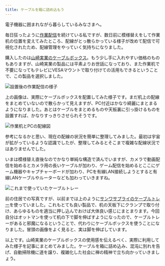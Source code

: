 ```yaml
---
title: ケーブルを箱に詰め込もう
---
```

電子機器に囲まれながら暮らしているみなさまへ。

毎日狂ったように[作業配信](https://www.youtube.com/c/r7kamura)を続けている私ですが、数日前に模様替えをして作業机の位置を変えてみたところ、配線がとっ散らかっている様子が改めて配信で可視化されたため、配線管理をやっていく気持ちになりました。

購入したのは[山崎実業のケーブルボックス](https://www.amazon.co.jp/dp/B0846DPNPP)。もう少し手に入れやすい価格のものもありますが、山崎実業の製品には平素よりお世話になっており、また作業机で不要になってもテレビにVESAマウントで取り付けての活用もできるということで、この製品を選択しました。

![](https://lh3.googleusercontent.com/docs/AG8NV2aOG_MvMwaiGZw4aaYi2AwWrLQ5uvFm_WwMrpzjka3Fs7_8fwlkuW9TR_qcWDX6-etoloONDO0IQ0ucgaHmdgxthZPpH2UyE7V3eQrmL-oV4k8hk7gl8tWygXdB0eLfFhv-gDhIXVZ2nRPLWR-S0LJMYhjkhk8KNM7FOS_hRnBFCRXSixvM46kT4IhOrGAPoi_jj99lqJK5bafqPAuuJ7LdM5F3HX_gDzaEg6MmAThKfZkwuG7ysHfmN_zJuJ9Z8jk1lTxz7s9gT5DGpjjn2DvTk8NUMGtlmqc10QOa1LssEE9QqXQ-f5hIRf5gJ8FVSymKGj1HQETkIvsuJEFKIbW3QT5-emZ1iGBemFfPDtdpb0BocnBudVB88OLWwRJcN9sDQHCfVjvmeSUlYhzpa0D3caZiJYtev2nrXsXK64nZUbn3LfOX09RglGzsug4VKp16U6oOeeDDvKF-u0XKEm0NMkzETH0cOmioLbaou_y0-mYCIQ3_xVMDURkmHAmGAI9vgU2Fnl3eqaSSeaV9ShZtXwTjz319Nq2ELs-sEf_-iGcf0l1Z8bzQhvxFvNBsgDKAH3QTUhUah6EfEXJJzwKLHA2We1NY0_uwp-RB2qxCF-FvsZ-rfW2tjSqShhVDsTpn63QCr_LSmfau-hm8jNwODsyuCjuhxc5RkdFq0lyD_P8FOxF53r92icVte_1ke4Wyh0Ej-dITrLZ18V0YqBw-U80lKWvkmGjuvCcsZzcQ6RYFAJX-Q_rcvN-NPkhTap7QYulztWfyIGO-x70CG7qQHIVRh9ziQEKVVt-FwshXEGB940uDJiTbcoqT0AOXA4gcOC8BNcM2wq5INZaHfacO9qfV2yYJiL_SqP8G56cHmsJF6_h1s8nec9O1WdzwGXM-O83tfZJ5_lVvIvk4H0e1ndxISyo9RVh7yzHSRMuRlIsRWmdnKGs4HQnqKLf4Rmv9hQdh4_gKobMi2sqW3CCpIj4kcyqw6BHjg-PjBM7yovc8dwoJsoOu-tnHjFR8RuxW4mowViqSzWslJhHeUiMD4zzMWPfL8eYg3RGZgVWlfKlYgjYsAX3GfNPa17kiVK4qnEeZyZ4NVtnY63Pfg7vvAHm9hCle5yTae37QcobySwfhoJV6xigS5eY2yku6FqZCPDhAniDluoctFL3Y-os9NkOzy7jcG6dj-RaVdqWnx7XHTNv5T9_wta0bKzCGYLcmfxuueezOi1ILUJ6K3EP9x5qAZG9YWMGOr8ALDsBVbsie "設置後の作業配信の様子")

上の画像は、実際にケーブルボックスを配置してみた様子です。まだ机上の配線をまとめていないので散らかって見えますが、PC付近はかなり綺麗にまとまるようになりました。あとはケーブルをまとめるものや天板裏に引っ掛けるものを設置すれば、かなりすっきりさせられそうです。

![](https://lh3.googleusercontent.com/docs/AG8NV2adc3vnN0w8l_TsbzVFhF16DG2XSH_xoD86aKd_ovJY-RC0csSZkXzE0tdxwsdMKMbJu-STPOSwxy2bMeekX3mJJ7_h4XNm41pR_ZO6u5Gv77G143A2qrHZOXWNRUS8sdRA4lxy5ModNquFDpcj-MRXyOCXATOP8TiWkyZyOJ_SnkrtgalcvJPD67ylIt4dClreX3f12C1zL81FgTqb1FLe3FwXgl64sMnyirxftyNiF51SONiO1XEi7jNK_D0UTD7j_Xua4gQHsHgc3tJvdJL10dbXhLNw5T12wKaVzLPMDYQw6HfmbFQ1GQVvLyRNpYxEKFEcPEvIfkdQRjxegCR81TpQdNKzMpr8hTit5zaw40oLcj1PIBw_cYKmpgUs92w-pBiMPvkytWaW6hbNYNojG7xuuFiGm3nvdIhWZeBAp6WfNo0B4YdWufn42wJWRianIyeamJNNuYlWhr3ixay1jOfNKU8p9YEN4reUqub-X5idC1yp8KGMM3qMhOBhGaJ5iPBY1q6GsZmuxHgdzKh0zsQbXLsGp6taMXc0M3pyOnkeqTEN5MGGII52_oTaSLBGqWBaxIA4QeNRZTHDBmCG7wY0L0Sc300ZBVC2sEz69evF9ECMXnM5l-qisuAYCMafzo7UlcZYfFAHgSYK-LDY5DjWLtFnEzqESrnM7luQpj005urSJo3DD6-kX8U6KFddelZoMuDBZWE-9k2WDI4M9zGIKR0tvYs8fcFDHC_Sc1fkTfoSSZo4WR7qTmlxBAf59YwPfxQnKKuiDSKBCrxz_46IKxRHBjCwq0Aijg1VzBPacXNq1u5DCabnzvmKqQaXzdS4jk0h_HGRO0tTOfPVL-u2dTeYbamzWYQefsKBew3_JGzUlXyHskhqP0Y8dkE04AT9TMk8JMP1gKH3mxv1HYFP8FTxIR4Pv8bASDqp9lfnCZzMHALQp1iiNUK_ninM7AM1Xugkrlk5QyqHY89s67dhg9GmuY9lea6bf9vga2MEqUsAjN7cWA6_PFHITjcFyJVkkueDSt0p00w0_pTM5xYZtaLTeeBXK9FOwen6mQs2t1MplJrhYObuzdpNgsj1dq6bEuvp1__fE9bpUX1uPQHSMNkRItF-luXrNxqRPab-fIOLmdU19L3T1vcKRZiU7rioL959FOKmLEWJvsQQHeHMY_M9MaQOPix6toF1c62t4eYKZSpQmftIa_o4ifuQy6FdOYZsDUcb8J0ukSur50Cic7X0SDNvcAOKIjzOe-ob "作業机とPCの配線図")

参考になるかと思い、現在の配線の状況を簡単に整理してみました。最初は宇宙が拡がっているような認識でしたが、整理してみるとそこまで複雑な配線状況ではありませんでした。

いまは模様替え直後なのでかなり単純な構造で済んでいますが、カメラで動画配信を始めるとカメラ用の長いケーブルが加わり、ゲーム配信を始めるとここにゲーム機器やキャプチャーボードが加わり、PCを有線LAN接続しようとすると有線LANケーブルやルーターなども加わっていきますね。

![](https://lh3.googleusercontent.com/docs/AG8NV2aPvOBE3wtKSgewKiirecmicYrdQsOY1sjR-MBTADZGEyPc0ekbujFZNsegJf8oqRaS_3KKYVFrCkHOF819M5MRKzZ7iFAC6fzbgePhZ65zCgoNiAujBd0U20XHpsDvjhLV-KX728OlPF-cB6J3FA3PT6yi8KzLQ-zT8kA2CPTO-OsEU5X6ZEMZZypJkPThiTMbbQBs0x4Ewr8jL9D7JtrKw-cLZAAlApybFEmPuQ0Gcg7JkbVm4u8A4pzGBq7g_EY8p-RLmy_hDMqbqtXZxQjueGoylUApzf1R6YSXMTP4ssAm8KFbUGmtaCTM1x70KjxxV4vOY_96dkCjAJf2wgtFoq2Q6K_iYEvZk-5HC3bBE9omOigzpJAnspUPV84XJ928FQ5nIvQ1fA7S7QM90z6seOCBnAKGKyVlH1_e4A7lorI_eSSJnhbIzi7tRL8lmWBSQSkftFqCD45H_Bl4DzjIapif1Wvu-xma7eappaok63bhRe0lPIYn8ZFTaNIqhhTsGy8vCJr0sRhsQfzu0N5sv3N8dzZQJjAXOkYZXZ8kQUWVwGNTve7HVPTjIr1dxEuyKqjOoJZn6vmauLOuKDR52ehLrCzjcVZyvS2BDpby9NYQli6saGUijZuGL-Q6EV0EwdTxdwMddaGxLnG8cX8VMB6derhCTH9uyL-I6__tmXSDOF3QOJ2jmbzAD1EEI02EXTUnzwvmHs2SJx57XcSP_RTpZFgrcWJQxVBmjdVBtBu1jBcnRGZSKNEGJyYWm0cORk_AcPbPaEMpGpL6M9VoCXBM4E0exwp7tqDqhMxchvy3IMbU3JTyKH09kVZWob7aBguTc8BUNWU8iM9RBajzcMe1Why6AF6KmpSMbNUO6k2pcNVopRGFLnJnvxFq2tLasz6kyEfTJkEfWf_M95fYufQMjB9PGgtliFaMiZZLQdFn61bwt_nJkLr57UJe3KSMxbKZo2dx9c04B_k8t_qHeLGvpFT0uUSvIPvpw5RlpvnBAgIKF2zSvLSGm6lQAEyFarE_qNxAgrXXqYauJIRZtra8g_9AKpB2ivpgAbfOn5Dgf9ytE17XedRcjvruJuLIvYZ5bSikHdfNSioMif9LhlETlCNpXwZgzQmlfwa5aYd8Lq-zpKqaxsw1BFRPDLaSuKqZo60irIHs_Y1qtepKKy925UvnOq8q5Sgn5aeGQuAkz9UTA6PtAGB2djUEdHz-hFVaXijJhU1_NeFBVNy5zC7bZ7RFFCsUxJkGku1gpczV "これまで使っていたケーブルトレー")

前の住居での写真ですが、以前までは上のように[サンワサプライのケーブルトレー](https://www.amazon.co.jp/dp/B01N6B5ST9)を使っていました。これもとても良い製品で、机の天板下にクランプで取り付け、あらゆるものを適当に押し込んでおけば大体良い感じにまとまります。今回自分はオットマンを使って机の下で脚を伸ばすようになったので、ケーブルトレーがあると邪魔になるということで、代わりにケーブルボックスを使うことになりました。冒頭の画像をよく見ると、実は脚を伸ばしています。

以上です。山崎実業のケーブルボックスの使用感を伝えるべく、実際に利用してみた様子を記事にまとめてみました。ケーブルを箱に詰め込み、混沌に別れを告げ、自動掃除機に道を譲り、複雑化した社会に禅の精神で立ち向かっていきましょう。
